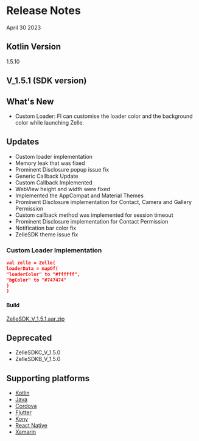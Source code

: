 # Release Notes

April 30 2023

## Kotlin Version

1.5.10

## V_1.5.1 (SDK version)

## What's New

- Custom Loader: FI can customise the loader color and the background color while launching Zelle.

## Updates

- Custom loader implementation
- Memory leak that was fixed
- Prominent Disclosure popup issue fix
- Generic Callback Update
- Custom Callback Implemented
- WebView height and width were fixed
- Implemented the AppCompat and Material Themes
- Prominent Disclosure implementation for Contact, Camera and Gallery Permission
- Custom callback method was implemented for session timeout
- Prominent Disclosure implementation for Contact Permission
- Notification bar color fix
- ZelleSDK theme issue fix

### Custom Loader Implementation

```json
val zelle = Zelle(
loaderData = mapOf(
"loaderColor" to "#ffffff",
"bgColor" to "#747474"
)
)
```

#### Build

[ZelleSDK_V_1.5.1.aar.zip](https://github.com/Fiserv/zelle-turnkey-solutions/files/11576725/ZelleSDK_V_1.5.1.aar.zip)

## Deprecated

- ZelleSDKC_V_1.5.0
- ZelleSDKB_V_1.5.0

## Supporting platforms

- [Kotlin](?path=docs/supporting-documents/kotlin.md)
- [Java](?path=docs/supporting-documents/java.md)
- [Cordova](?path=docs/supporting-documents/cordova.md)
- [Flutter](?path=docs/supporting-documents/flutter.md)
- [Kony](?path=docs/supporting-documents/kony.md)
- [React Native](?path=docs/supporting-documents/react-native.md)
- [Xamarin](?path=docs/supporting-documents/xamarin.md)
